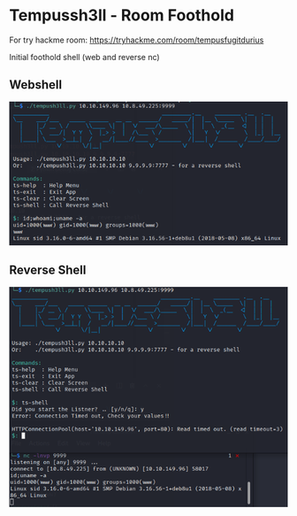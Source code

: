 # Tempussh3ll - Room Foothold

For try hackme room: https://tryhackme.com/room/tempusfugitdurius

Initial foothold shell (web and reverse nc)

## Webshell

![](/assets/temp.png)


## Reverse Shell

![](/assets/re.png)
